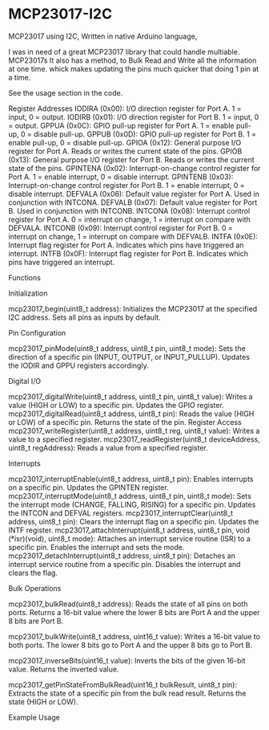# MCP23017-I2C
MCP23017 using I2C, Written in native Arduino language, 

I was in need of a great MCP23017 library that could handle multiable. 
MCP23017s
It also has a method, to Bulk Read and Write all the information at one time. 
whick makes updating the pins much quicker that doing 1 pin at a time. 

See the usage section in the code. 

Register Addresses
IODIRA (0x00): I/O direction register for Port A. 1 = input, 0 = output.
IODIRB (0x01): I/O direction register for Port B. 1 = input, 0 = output.
GPPUA (0x0C): GPIO pull-up register for Port A. 1 = enable pull-up, 0 = disable pull-up.
GPPUB (0x0D): GPIO pull-up register for Port B. 1 = enable pull-up, 0 = disable pull-up.
GPIOA (0x12): General purpose I/O register for Port A. Reads or writes the current state of the pins.
GPIOB (0x13): General purpose I/O register for Port B. Reads or writes the current state of the pins.
GPINTENA (0x02): Interrupt-on-change control register for Port A. 1 = enable interrupt, 0 = disable interrupt.
GPINTENB (0x03): Interrupt-on-change control register for Port B. 1 = enable interrupt, 0 = disable interrupt.
DEFVALA (0x06): Default value register for Port A. Used in conjunction with INTCONA.
DEFVALB (0x07): Default value register for Port B. Used in conjunction with INTCONB.
INTCONA (0x08): Interrupt control register for Port A. 0 = interrupt on change, 1 = interrupt on compare with DEFVALA.
INTCONB (0x09): Interrupt control register for Port B. 0 = interrupt on change, 1 = interrupt on compare with DEFVALB.
INTFA (0x0E): Interrupt flag register for Port A. Indicates which pins have triggered an interrupt.
INTFB (0x0F): Interrupt flag register for Port B. Indicates which pins have triggered an interrupt.

Functions

Initialization

  mcp23017_begin(uint8_t address):
  Initializes the MCP23017 at the specified I2C address.
  Sets all pins as inputs by default.

Pin Configuration

  mcp23017_pinMode(uint8_t address, uint8_t pin, uint8_t mode):
  Sets the direction of a specific pin (INPUT, OUTPUT, or INPUT_PULLUP).
  Updates the IODIR and GPPU registers accordingly.

Digital I/O
  
  mcp23017_digitalWrite(uint8_t address, uint8_t pin, uint8_t value):
  Writes a value (HIGH or LOW) to a specific pin.
  Updates the GPIO register.
  mcp23017_digitalRead(uint8_t address, uint8_t pin):
  Reads the value (HIGH or LOW) of a specific pin.
  Returns the state of the pin.
  Register Access
  mcp23017_writeRegister(uint8_t address, uint8_t reg, uint8_t value):
  Writes a value to a specified register.
  mcp23017_readRegister(uint8_t deviceAddress, uint8_t regAddress):
  Reads a value from a specified register.

Interrupts
  
  mcp23017_interruptEnable(uint8_t address, uint8_t pin):
  Enables interrupts on a specific pin.
  Updates the GPINTEN register.
  mcp23017_interruptMode(uint8_t address, uint8_t pin, uint8_t mode):
  Sets the interrupt mode (CHANGE, FALLING, RISING) for a specific pin.
  Updates the INTCON and DEFVAL registers.
  mcp23017_interruptClear(uint8_t address, uint8_t pin):
  Clears the interrupt flag on a specific pin.
  Updates the INTF register.
  mcp23017_attachInterrupt(uint8_t address, uint8_t pin, void (*isr)(void), uint8_t mode):
  Attaches an interrupt service routine (ISR) to a specific pin.
  Enables the interrupt and sets the mode.
  mcp23017_detachInterrupt(uint8_t address, uint8_t pin):
  Detaches an interrupt service routine from a specific pin.
  Disables the interrupt and clears the flag.

Bulk Operations

  mcp23017_bulkRead(uint8_t address):
  Reads the state of all pins on both ports.
  Returns a 16-bit value where the lower 8 bits are Port A and the upper 8 bits are Port B.

  mcp23017_bulkWrite(uint8_t address, uint16_t value):
  Writes a 16-bit value to both ports.
  The lower 8 bits go to Port A and the upper 8 bits go to Port B.

  mcp23017_inverseBits(uint16_t value):
  Inverts the bits of the given 16-bit value.
  Returns the inverted value.

mcp23017_getPinStateFromBulkRead(uint16_t bulkResult, uint8_t pin):
Extracts the state of a specific pin from the bulk read result.
Returns the state (HIGH or LOW).

Example Usage
